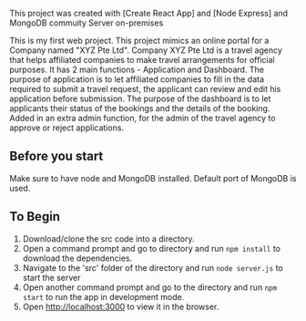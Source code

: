 This project was created with [Create React App] and [Node Express] and MongoDB commuity Server on-premises

This is my first web project.
This project mimics an online portal for a Company named "XYZ Pte Ltd". Company XYZ Pte Ltd is a travel agency that helps affiliated companies to make travel arrangements for official purposes. It has 2 main functions - Application and Dashboard. The purpose of application is to let affiliated companies to fill in the data required to submit a travel request, the applicant can review and edit his application before submission. The purpose of the dashboard is to let applicants their status of the bookings and the details of the booking. Added in an extra admin function, for the admin of the travel agency to approve or reject applications.

## Before you start

Make sure to have node and MongoDB installed. Default port of MongoDB is used.

## To Begin

1. Download/clone the src code into a directory.
2. Open a command prompt and go to directory and run `npm install` to download the dependencies.
3. Navigate to the 'src' folder of the directory and run `node server.js` to start the server
4. Open another command prompt and go to the directory and run `npm start` to run the app in development mode.
5. Open [http://localhost:3000](http://localhost:3000) to view it in the browser.
